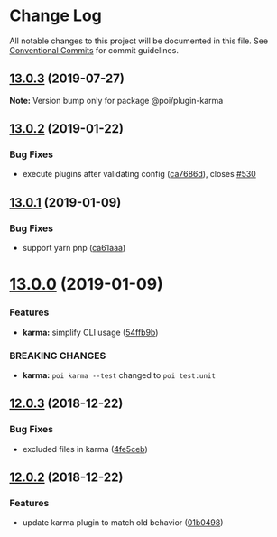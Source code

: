 # Change Log

All notable changes to this project will be documented in this file.
See [Conventional Commits](https://conventionalcommits.org) for commit guidelines.

## [13.0.3](https://github.com/egoist/poi/compare/@poi/plugin-karma@13.0.2...@poi/plugin-karma@13.0.3) (2019-07-27)

**Note:** Version bump only for package @poi/plugin-karma

## [13.0.2](https://github.com/egoist/poi/compare/@poi/plugin-karma@13.0.1...@poi/plugin-karma@13.0.2) (2019-01-22)

### Bug Fixes

- execute plugins after validating config ([ca7686d](https://github.com/egoist/poi/commit/ca7686d)), closes [#530](https://github.com/egoist/poi/issues/530)

## [13.0.1](https://github.com/egoist/poi/compare/@poi/plugin-karma@13.0.0...@poi/plugin-karma@13.0.1) (2019-01-09)

### Bug Fixes

- support yarn pnp ([ca61aaa](https://github.com/egoist/poi/commit/ca61aaa))

# [13.0.0](https://github.com/egoist/poi/compare/@poi/plugin-karma@12.0.3...@poi/plugin-karma@13.0.0) (2019-01-09)

### Features

- **karma:** simplify CLI usage ([54ffb9b](https://github.com/egoist/poi/commit/54ffb9b))

### BREAKING CHANGES

- **karma:** `poi karma --test` changed to `poi test:unit`

## [12.0.3](https://github.com/egoist/poi/compare/@poi/plugin-karma@12.0.2...@poi/plugin-karma@12.0.3) (2018-12-22)

### Bug Fixes

- excluded files in karma ([4fe5ceb](https://github.com/egoist/poi/commit/4fe5ceb))

## [12.0.2](https://github.com/egoist/poi/compare/@poi/plugin-karma@12.0.1...@poi/plugin-karma@12.0.2) (2018-12-22)

### Features

- update karma plugin to match old behavior ([01b0498](https://github.com/egoist/poi/commit/01b0498))
